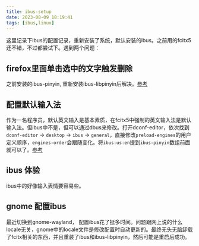 ```yaml
---
title: ibus-setup
date: 2023-08-09 18:19:41
tags: [ibus,linux]
---
```


这里记录下ibus的配置记录，重新安装了系统，默认安装的ibus。之前用的fcitx5还不错，不过都尝试下。遇到两个问题：

## firefox里面单击选中的文字触发删除
之前安装的ibus-pinyin, 重新安装ibus-libpinyin后解决。[参考](https://askubuntu.com/questions/620454/when-chinese-ibus-input-is-on-selecting-text-on-firefox-textareas-makes-the-tex)

## 配置默认输入法
作为一名程序员，默认英文输入是基本素质，在fcitx5中强制的英文输入法是默认输入法。但ibus中不是，但可以通过dbus来修改。打开dconf-editor，依次找到`dconf-editor` -> `desktop` -> `ibus` -> `general`，直接修改`preload-engines`的用户定义顺序，`engines-order`会跟随变化。将`ibus:us:en`提到`ibus-pinyin`数组前面就可以了。[参考](https://bbs.archlinux.org/viewtopic.php?id=174235)


## ibus 体验
ibus中的好像输入表情要容易些。

## gnome 配置ibus
最近切换到gnome-wayland， 配置ibus花了挺多时间。问题跟网上说的什么locale无关，gnome中的locale文件是修改配置时自动更新的。最终无头无脑卸载了fcitx相关的东西，并且重装了ibus和ibus-libpinyin，然后可能是重启后成功。